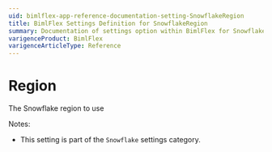 ```yaml
---
uid: bimlflex-app-reference-documentation-setting-SnowflakeRegion
title: BimlFlex Settings Definition for SnowflakeRegion
summary: Documentation of settings option within BimlFlex for SnowflakeRegion
varigenceProduct: BimlFlex
varigenceArticleType: Reference
---
```


# Region

The Snowflake region to use

Notes:
* This setting is part of the `Snowflake` settings category.
